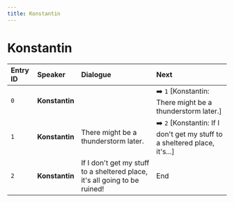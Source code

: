```yaml
---
title: Konstantin
---
```


# Konstantin


| Entry ID | Speaker | Dialogue | Next |
| :------- | :------ | :------- | :------------ |
| `0` | **Konstantin** |  | ➡️ `1` \[Konstantin: There might be a thunderstorm later\.\] |
| `1` | **Konstantin** | There might be a thunderstorm later\. | ➡️ `2` \[Konstantin: If I don't get my stuff to a sheltered place, it's\.\.\.\] |
| `2` | **Konstantin** | If I don't get my stuff to a sheltered place, it's all going to be ruined\! | End |
